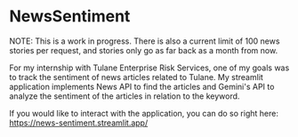 # NewsSentiment

NOTE: This is a work in progress. There is also a current limit of 100 news stories per request, and stories only go as far back as a month from now.

For my internship with Tulane Enterprise Risk Services, one of my goals was to track the sentiment of news articles related to Tulane. My streamlit application implements News API to find the articles and Gemini's API to analyze the sentiment of the articles in relation to the keyword.

If you would like to interact with the application, you can do so right here: https://news-sentiment.streamlit.app/